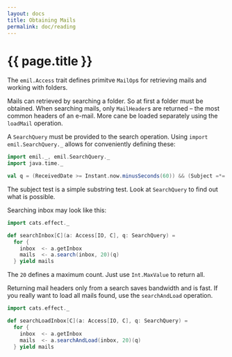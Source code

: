 ```yaml
---
layout: docs
title: Obtaining Mails
permalink: doc/reading
---
```


# {{ page.title }}

The `emil.Access` trait defines primitve `MailOp`s for retrieving
mails and working with folders.

Mails can retrieved by searching a folder. So at first a folder must
be obtained. When searching mails, only `MailHeader`s are returned –
the most common headers of an e-mail. More cane be loaded separately
using the `loadMail` operation.

A `SearchQuery` must be provided to the search operation. Using
`import emil.SearchQuery._` allows for conveniently defining these:

```scala mdoc
import emil._, emil.SearchQuery._
import java.time._

val q = (ReceivedDate >= Instant.now.minusSeconds(60)) && (Subject =*= "test") && !Flagged
```

The subject test is a simple substring test. Look at `SearchQuery` to
find out what is possible.

Searching inbox may look like this:

```scala mdoc
import cats.effect._

def searchInbox[C](a: Access[IO, C], q: SearchQuery) =
  for {
    inbox  <- a.getInbox
    mails  <- a.search(inbox, 20)(q)
  } yield mails
```

The `20` defines a maximum count. Just use `Int.MaxValue` to return
all.

Returning mail headers only from a search saves bandwidth and is
fast. If you really want to load all mails found, use the
`searchAndLoad` operation.

```scala mdoc
import cats.effect._

def searchLoadInbox[C](a: Access[IO, C], q: SearchQuery) =
  for {
    inbox  <- a.getInbox
    mails  <- a.searchAndLoad(inbox, 20)(q)
  } yield mails
```
